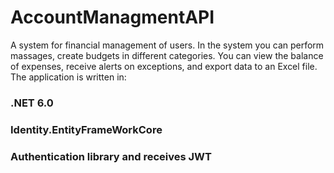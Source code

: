 # AccountManagmentAPI

A system for financial management of users. In the system you can perform massages, create budgets in different categories. You can view the balance of expenses, receive alerts on exceptions, and export data to an Excel file.
The application is written in:

### .NET 6.0
### Identity.EntityFrameWorkCore 
### Authentication library and receives JWT
